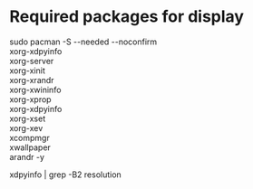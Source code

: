 # Required packages for display

sudo pacman -S --needed --noconfirm \
    xorg-xdpyinfo \
    xorg-server \
    xorg-xinit \
    xorg-xrandr \
    xorg-xwininfo \
    xorg-xprop \
    xorg-xdpyinfo \
    xorg-xset \
    xorg-xev \
    xcompmgr \
    xwallpaper \
    arandr -y

xdpyinfo | grep -B2 resolution
